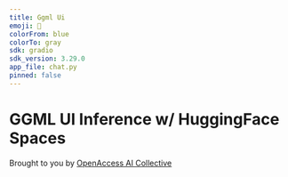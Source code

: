 ```yaml
---
title: Ggml Ui
emoji: 🏃
colorFrom: blue
colorTo: gray
sdk: gradio
sdk_version: 3.29.0
app_file: chat.py
pinned: false
---
```


# GGML UI Inference w/ HuggingFace Spaces

Brought to you by [OpenAccess AI Collective](https://github.com/OpenAccess-AI-Collective)


